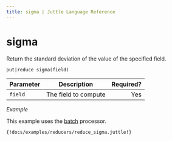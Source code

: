 ```yaml
---
title: sigma | Juttle Language Reference
---
```


sigma 
=====

Return the standard deviation of the value of the specified field.

``` 
put|reduce sigma(field)
```

Parameter  | Description   |  Required?
---------- | ------------- | ---------:
`field`    | The field to compute  |  Yes

_Example_

This example uses the
[batch](../processors/batch.md)
processor.

```
{!docs/examples/reducers/reduce_sigma.juttle!}
```


